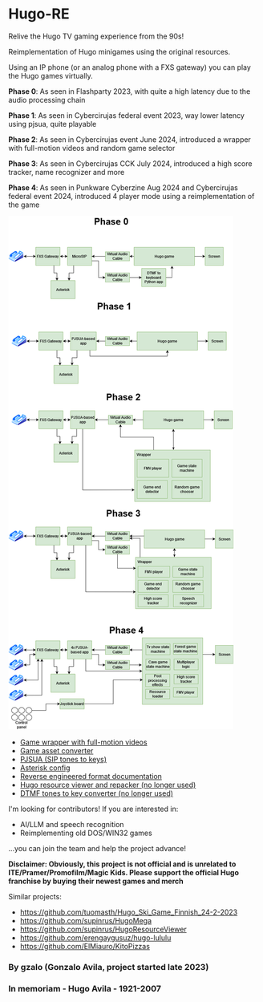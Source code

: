 # Hugo-RE
Relive the Hugo TV gaming experience from the 90s!

Reimplementation of Hugo minigames using the original resources.

Using an IP phone (or an analog phone with a FXS gateway) you can play the Hugo games virtually.

**Phase 0**: As seen in Flashparty 2023, with quite a high latency due to the audio processing chain

**Phase 1**: As seen in Cybercirujas federal event 2023, way lower latency using pjsua, quite playable

**Phase 2**: As seen in Cybercirujas event June 2024, introduced a wrapper with full-motion videos and random game selector

**Phase 3**: As seen in Cybercirujas CCK July 2024, introduced a high score tracker, name recognizer and more

**Phase 4**: As seen in Punkware Cyberzine Aug 2024 and Cybercirujas federal event 2024, introduced 4 player mode using a reimplementation of the game

![Remake](docs/hugoremake.drawio.png)

- [Game wrapper with full-motion videos](game/)
- [Game asset converter](converter/)
- [PJSUA (SIP tones to keys)](pjsua-to-keys/)
- [Asterisk config](asterisk-config/)
- [Reverse engineered format documentation](docs/reverse.md)
- [Hugo resource viewer and repacker (no longer used)](viewer/)
- [DTMF tones to key converter (no longer used)](dtmf-to-keys/)

I'm looking for contributors! If you are interested in:
- AI/LLM and speech recognition
- Reimplementing old DOS/WIN32 games

...you can join the team and help the project advance!

**Disclaimer: Obviously, this project is not official and is unrelated to ITE/Pramer/Promofilm/Magic Kids. Please support the official Hugo franchise by buying their newest games and merch**

Similar projects:
- https://github.com/tuomasth/Hugo_Ski_Game_Finnish_24-2-2023
- https://github.com/supinrus/HugoMega
- https://github.com/supinrus/HugoResourceViewer
- https://github.com/erengaygusuz/hugo-lululu
- https://github.com/ElMiauro/KitoPizzas

### By gzalo (Gonzalo Avila, project started late 2023)
### In memoriam - Hugo Avila - 1921-2007

